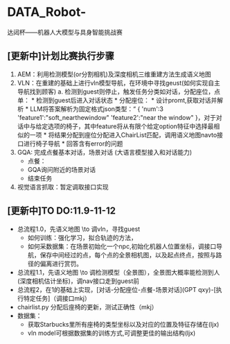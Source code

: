 # DATA_Robot-
达闼杯——机器人大模型与具身智能挑战赛
## [更新中]计划比赛执行步骤
1. AEM：利用检测模型(or分割相机)及深度相机三维重建方法生成语义地图
2. VLN：在重建的基础上进行vln模型导航，在环境中寻找geust(如何实现自主导航找到顾客)
    a. 检测到guest则停止，触发任务分类如对话，分配座位，点单：
        * 检测到guest后进入对话状态
        * 分配座位：
            * 设计promt,获取对话并解析
            * LLM将答案解析为固定格式json类型：“
            {   'num':3            
                'feature1':"soft_nearthewindow"
                'feature2':"near the window"
            }，对于对话中与给定选项的椅子，其中feature将从有限个给定option特征中选择最相似的一项
            * 将结果分配到座位分配进入ChairList匹配，调用语义地图navto接口进行椅子导航
            * 回答含有error的问题
3. GQA: 完成点餐基本对话，场景对话 (大语言模型接入和对话能力)
    * 点餐：
    * GQA询问附近的场景对话
    * 结束任务
4. 视觉语言抓取：暂定调取接口实现

## [更新中]TO DO:11.9-11-12 
* 总流程1.0，先语义地图 \to 调vln，寻找guest
    * 如何训练：强化学习，拟合轨迹的方法，
    * 如何采数据集：在场景初始化一个npc,初始化机器人位置坐标，调接口导航，保存中间经过的点，每个点的全景相机图，以及起点终点，按照与路径的偏离进行赏罚。
* 总流程1.1，先语义地图 \to 调检测模型（全景图），全景图大概率能检测到人(深度相机估计坐标)，调nav接口走到guest前
* 总流程2，在1的基础上实现，[对话-分配座位-点餐-场景对话](GPT qxy)-[执行特定任务]（调接口mkj）
* chairlist.py 分配后座椅的更新，测试正确性（mkj）
* 数据集：
    * 获取Starbucks里所有座椅的类型坐标以及对应的位置及特征存储在(ljx)
    * vln model可根据数据集的训练方式,可调整更佳的输出结构(ljx)
